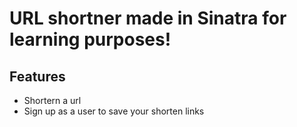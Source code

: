 <h1>URL shortner made in Sinatra for learning purposes!</h1>
<h2>Features</h2>
<ul>
	<li>Shortern a url</li>
	<li>Sign up as a user to save your shorten links</li>
</ul>